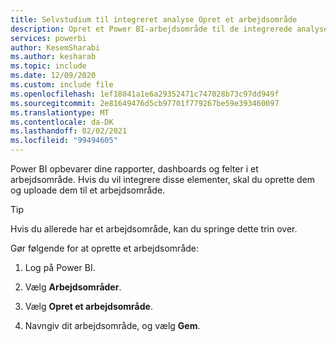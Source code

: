 ```yaml
---
title: Selvstudium til integreret analyse Opret et arbejdsområde
description: Opret et Power BI-arbejdsområde til de integrerede analyse vejledninger.
services: powerbi
author: KesemSharabi
ms.author: kesharab
ms.topic: include
ms.date: 12/09/2020
ms.custom: include file
ms.openlocfilehash: 1ef18041a1e6a29352471c747028b73c97dd949f
ms.sourcegitcommit: 2e81649476d5cb97701f779267be59e393460097
ms.translationtype: MT
ms.contentlocale: da-DK
ms.lasthandoff: 02/02/2021
ms.locfileid: "99494605"
---
```

Power BI opbevarer dine rapporter, dashboards og felter i et arbejdsområde. Hvis du vil integrere disse elementer, skal du oprette dem og uploade dem til et arbejdsområde.

>[!TIP]
>Hvis du allerede har et arbejdsområde, kan du springe dette trin over.

Gør følgende for at oprette et arbejdsområde:

1. Log på Power BI.

2. Vælg **Arbejdsområder**.

3. Vælg **Opret et arbejdsområde**.

4. Navngiv dit arbejdsområde, og vælg **Gem**.